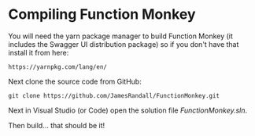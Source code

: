 # Compiling Function Monkey

You will need the yarn package manager to build Function Monkey (it includes the Swagger UI distribution package) so if you don't have that install it from here:

    https://yarnpkg.com/lang/en/

Next clone the source code from GitHub:

    git clone https://github.com/JamesRandall/FunctionMonkey.git

Next in Visual Studio (or Code) open the solution file _FunctionMonkey.sln_.

Then build... that should be it!